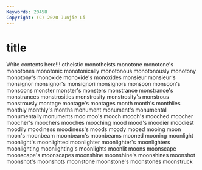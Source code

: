 ```yaml
---
Keywords: 20458
Copyright: (C) 2020 Junjie Li
---
```


# title

Write contents here!!!
otheistic 
monotheists 
monotone 
monotone's
monotones 
monotonic 
monotonically 
monotonous 
monotonously 
monotony 
monotony's 
monoxide 
monoxide's 
monoxides
monsieur 
monsieur's 
monsignor 
monsignor's 
monsignori 
monsignors 
monsoon 
monsoon's 
monsoons 
monster
monster's 
monsters 
monstrance 
monstrance's 
monstrances 
monstrosities 
monstrosity 
monstrosity's 
monstrous 
monstrously
montage 
montage's 
montages 
month 
month's 
monthlies 
monthly 
monthly's 
months 
monument
monument's 
monumental 
monumentally 
monuments 
moo 
moo's 
mooch 
mooch's 
mooched 
moocher
moocher's 
moochers 
mooches 
mooching 
mood 
mood's 
moodier 
moodiest 
moodily 
moodiness
moodiness's 
moods 
moody 
mooed 
mooing 
moon 
moon's 
moonbeam 
moonbeam's 
moonbeams
mooned 
mooning 
moonlight 
moonlight's 
moonlighted 
moonlighter 
moonlighter's 
moonlighters 
moonlighting 
moonlighting's
moonlights 
moonlit 
moons 
moonscape 
moonscape's 
moonscapes 
moonshine 
moonshine's 
moonshines 
moonshot
moonshot's 
moonshots 
moonstone 
moonstone's 
moonstones 
moonstruck 
